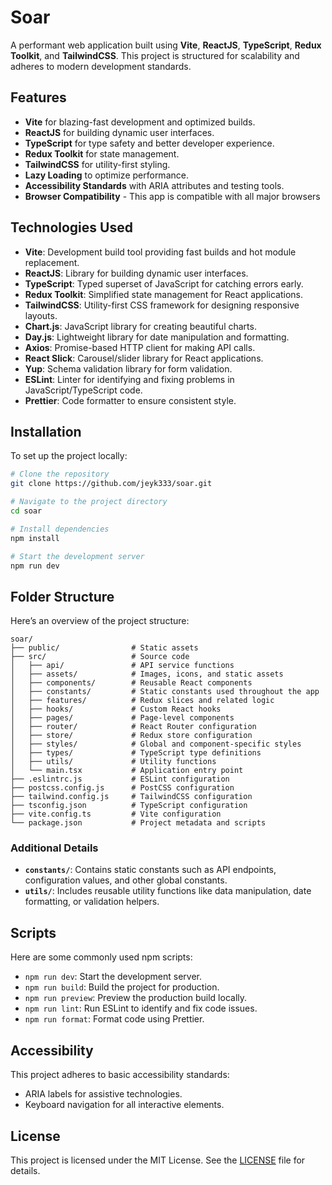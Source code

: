 # Soar

A performant web application built using **Vite**, **ReactJS**, **TypeScript**, **Redux Toolkit**, and **TailwindCSS**. This project is structured for scalability and adheres to modern development standards.

## Features

- **Vite** for blazing-fast development and optimized builds.
- **ReactJS** for building dynamic user interfaces.
- **TypeScript** for type safety and better developer experience.
- **Redux Toolkit** for state management.
- **TailwindCSS** for utility-first styling.
- **Lazy Loading** to optimize performance.
- **Accessibility Standards** with ARIA attributes and testing tools.
- **Browser Compatibility** - This app is compatible with all major browsers

## Technologies Used

- **Vite**: Development build tool providing fast builds and hot module replacement.
- **ReactJS**: Library for building dynamic user interfaces.
- **TypeScript**: Typed superset of JavaScript for catching errors early.
- **Redux Toolkit**: Simplified state management for React applications.
- **TailwindCSS**: Utility-first CSS framework for designing responsive layouts.
- **Chart.js**: JavaScript library for creating beautiful charts.
- **Day.js**: Lightweight library for date manipulation and formatting.
- **Axios**: Promise-based HTTP client for making API calls.
- **React Slick**: Carousel/slider library for React applications.
- **Yup**: Schema validation library for form validation.
- **ESLint**: Linter for identifying and fixing problems in JavaScript/TypeScript code.
- **Prettier**: Code formatter to ensure consistent style.

## Installation

To set up the project locally:

```bash
# Clone the repository
git clone https://github.com/jeyk333/soar.git

# Navigate to the project directory
cd soar

# Install dependencies
npm install

# Start the development server
npm run dev
```

## Folder Structure

Here’s an overview of the project structure:

```
soar/
├── public/                # Static assets
├── src/                   # Source code
│   ├── api/               # API service functions
│   ├── assets/            # Images, icons, and static assets
│   ├── components/        # Reusable React components
│   ├── constants/         # Static constants used throughout the app
│   ├── features/          # Redux slices and related logic
│   ├── hooks/             # Custom React hooks
│   ├── pages/             # Page-level components
│   ├── router/            # React Router configuration
│   ├── store/             # Redux store configuration
│   ├── styles/            # Global and component-specific styles
│   ├── types/             # TypeScript type definitions
│   ├── utils/             # Utility functions
│   └── main.tsx           # Application entry point
├── .eslintrc.js           # ESLint configuration
├── postcss.config.js      # PostCSS configuration
├── tailwind.config.js     # TailwindCSS configuration
├── tsconfig.json          # TypeScript configuration
├── vite.config.ts         # Vite configuration
└── package.json           # Project metadata and scripts
```

### Additional Details

- **`constants/`**: Contains static constants such as API endpoints, configuration values, and other global constants.
- **`utils/`**: Includes reusable utility functions like data manipulation, date formatting, or validation helpers.

## Scripts

Here are some commonly used npm scripts:

- `npm run dev`: Start the development server.
- `npm run build`: Build the project for production.
- `npm run preview`: Preview the production build locally.
- `npm run lint`: Run ESLint to identify and fix code issues.
- `npm run format`: Format code using Prettier.

## Accessibility

This project adheres to basic accessibility standards:

- ARIA labels for assistive technologies.
- Keyboard navigation for all interactive elements.

## License

This project is licensed under the MIT License. See the [LICENSE](./LICENSE) file for details.
